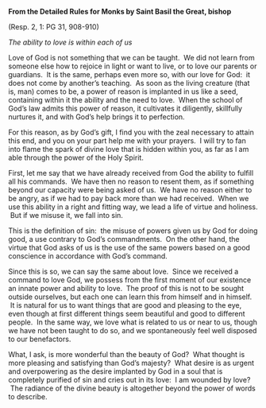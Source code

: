 

**From the Detailed Rules for Monks by Saint Basil the Great, bishop**

(Resp. 2, 1: PG 31, 908-910)

_The ability to love is within each of us_

Love of God is not something that we can be taught.  We did not learn from someone else how to rejoice in light or want to live, or to love our parents or guardians.  It is the same, perhaps even more so, with our love for God:  it does not come by another’s teaching.  As soon as the living creature (that is, man) comes to be, a power of reason is implanted in us like a seed, containing within it the ability and the need to love.  When the school of God’s law admits this power of reason, it cultivates it diligently, skillfully nurtures it, and with God’s help brings it to perfection.

For this reason, as by God’s gift, I find you with the zeal necessary to attain this end, and you on your part help me with your prayers.  I will try to fan into flame the spark of divine love that is hidden within you, as far as I am able through the power of the Holy Spirit.

First, let me say that we have already received from God the ability to fulfill all his commands.  We have then no reason to resent them, as if something beyond our capacity were being asked of us.  We have no reason either to be angry, as if we had to pay back more than we had received.  When we use this ability in a right and fitting way, we lead a life of virtue and holiness.  But if we misuse it, we fall into sin.

This is the definition of sin:  the misuse of powers given us by God for doing good, a use contrary to God’s commandments.  On the other hand, the virtue that God asks of us is the use of the same powers based on a good conscience in accordance with God’s command.

Since this is so, we can say the same about love.  Since we received a command to love God, we possess from the first moment of our existence an innate power and ability to love.  The proof of this is not to be sought outside ourselves, but each one can learn this from himself and in himself.  It is natural for us to want things that are good and pleasing to the eye, even though at first different things seem beautiful and good to different people.  In the same way, we love what is related to us or near to us, though we have not been taught to do so, and we spontaneously feel well disposed to our benefactors.

What, I ask, is more wonderful than the beauty of God?  What thought is more pleasing and satisfying than God’s majesty?  What desire is as urgent and overpowering as the desire implanted by God in a soul that is completely purified of sin and cries out in its love:  I am wounded by love?  The radiance of the divine beauty is altogether beyond the power of words to describe.

